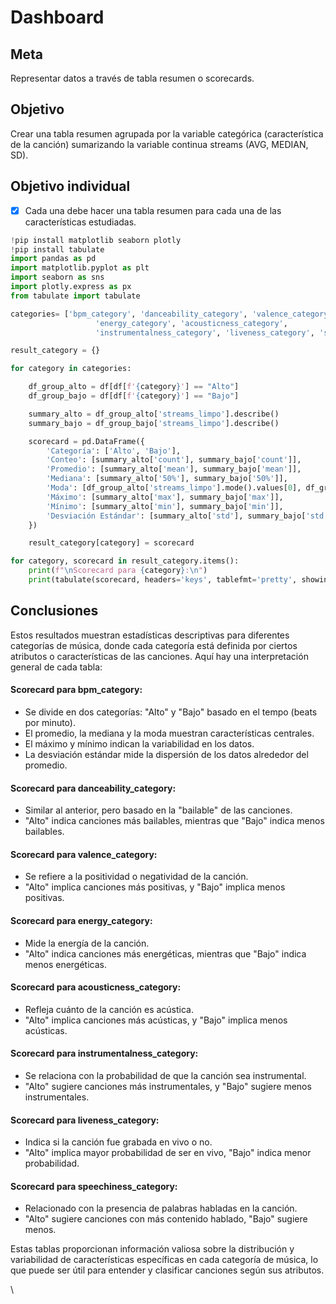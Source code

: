 # Dashboard

## Meta

Representar datos a través de tabla resumen o scorecards.

## Objetivo

Crear una tabla resumen agrupada por la variable categórica (característica de la canción) sumarizando la variable continua streams (AVG, MEDIAN, SD).

## Objetivo individual

* [x] Cada una debe hacer una tabla resumen para cada una de las características estudiadas.

```python
!pip install matplotlib seaborn plotly
!pip install tabulate
import pandas as pd
import matplotlib.pyplot as plt
import seaborn as sns
import plotly.express as px
from tabulate import tabulate
```

```python
categories= ['bpm_category', 'danceability_category', 'valence_category',
                   'energy_category', 'acousticness_category',
                   'instrumentalness_category', 'liveness_category', 'speechiness_category']

result_category = {}

for category in categories:

    df_group_alto = df[df[f'{category}'] == "Alto"]
    df_group_bajo = df[df[f'{category}'] == "Bajo"]

    summary_alto = df_group_alto['streams_limpo'].describe()
    summary_bajo = df_group_bajo['streams_limpo'].describe()

    scorecard = pd.DataFrame({
        'Categoría': ['Alto', 'Bajo'],
        'Conteo': [summary_alto['count'], summary_bajo['count']],
        'Promedio': [summary_alto['mean'], summary_bajo['mean']],
        'Mediana': [summary_alto['50%'], summary_bajo['50%']],
        'Moda': [df_group_alto['streams_limpo'].mode().values[0], df_group_bajo['streams_limpo'].mode().values[0]],
        'Máximo': [summary_alto['max'], summary_bajo['max']],
        'Mínimo': [summary_alto['min'], summary_bajo['min']],
        'Desviación Estándar': [summary_alto['std'], summary_bajo['std']]
    })

    result_category[category] = scorecard

for category, scorecard in result_category.items():
    print(f"\nScorecard para {category}:\n")
    print(tabulate(scorecard, headers='keys', tablefmt='pretty', showindex=False))    
```

## Conclusiones

Estos resultados muestran estadísticas descriptivas para diferentes categorías de música, donde cada categoría está definida por ciertos atributos o características de las canciones. Aquí hay una interpretación general de cada tabla:

#### Scorecard para bpm\_category:

* Se divide en dos categorías: "Alto" y "Bajo" basado en el tempo (beats por minuto).
* El promedio, la mediana y la moda muestran características centrales.
* El máximo y mínimo indican la variabilidad en los datos.
* La desviación estándar mide la dispersión de los datos alrededor del promedio.

#### Scorecard para danceability\_category:

* Similar al anterior, pero basado en la "bailable" de las canciones.
* "Alto" indica canciones más bailables, mientras que "Bajo" indica menos bailables.

#### Scorecard para valence\_category:

* Se refiere a la positividad o negatividad de la canción.
* "Alto" implica canciones más positivas, y "Bajo" implica menos positivas.

#### Scorecard para energy\_category:

* Mide la energía de la canción.
* "Alto" indica canciones más energéticas, mientras que "Bajo" indica menos energéticas.

#### Scorecard para acousticness\_category:

* Refleja cuánto de la canción es acústica.
* "Alto" implica canciones más acústicas, y "Bajo" implica menos acústicas.

#### Scorecard para instrumentalness\_category:

* Se relaciona con la probabilidad de que la canción sea instrumental.
* "Alto" sugiere canciones más instrumentales, y "Bajo" sugiere menos instrumentales.

#### Scorecard para liveness\_category:

* Indica si la canción fue grabada en vivo o no.
* "Alto" implica mayor probabilidad de ser en vivo, "Bajo" indica menor probabilidad.

#### Scorecard para speechiness\_category:

* Relacionado con la presencia de palabras habladas en la canción.
* "Alto" sugiere canciones con más contenido hablado, "Bajo" sugiere menos.

Estas tablas proporcionan información valiosa sobre la distribución y variabilidad de características específicas en cada categoría de música, lo que puede ser útil para entender y clasificar canciones según sus atributos.







\




